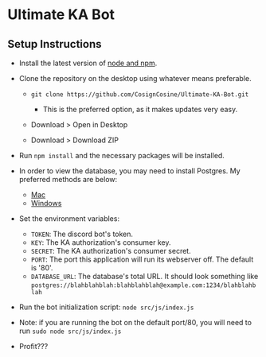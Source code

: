# Ultimate KA Bot

## Setup Instructions

- Install the latest version of [node and npm](https://nodejs.org/en/download/).
- Clone the repository on the desktop using whatever means preferable.

  - `git clone https://github.com/CosignCosine/Ultimate-KA-Bot.git`

    - This is the preferred option, as it makes updates very easy.

  - Download > Open in Desktop

  - Download > Download ZIP

- Run `npm install` and the necessary packages will be installed.

- In order to view the database, you may need to install Postgres. My preferred methods are below:

  - [Mac](https://postgresapp.com/)
  - [Windows](http://www.postgresqltutorial.com/install-postgresql/)

- Set the environment variables:

  - `TOKEN`: The discord bot's token.
  - `KEY`: The KA authorization's consumer key.
  - `SECRET`: The KA authorization's consumer secret.
  - `PORT`: The port this application will run its webserver off. The default is '80'.
  - `DATABASE_URL`: The database's total URL. It should look something like `postgres://blahblahblah:blahblahblah@example.com:1234/blahblahblah`

- Run the bot initialization script: `node src/js/index.js`

- Note: if you are running the bot on the default port/80, you will need to run `sudo node src/js/index.js`

- Profit???
